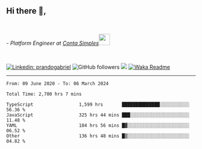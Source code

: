 <h2>Hi there  👋,</h2> </br>

<p><em>- Platform Engineer at <a href="https://contasimples.com">Conta Simples</a><img src="https://media.giphy.com/media/WUlplcMpOCEmTGBtBW/giphy.gif" width="30"> 
</em></p></br>


[![Linkedin: prandogabriel](https://img.shields.io/badge/-prandogabriel-blue?style=flat-square&logo=Linkedin&logoColor=white&link=https://www.linkedin.com/in/prandogabriel/)](https://www.linkedin.com/in/prandogabriel)
![GitHub followers](https://img.shields.io/github/followers/prandogabriel?label=Follow&style=social)
![](https://visitor-badge.glitch.me/badge?page_id=prandogabriel.prandogabriel)
[![Waka Readme](https://github.com/prandogabriel/prandogabriel/actions/workflows/update-stats.yml.yml/badge.svg)](https://github.com/prandogabriel/prandogabriel/actions/workflows/update-stats.yml.yml)

---

<!--START_SECTION:waka-->

```golang
From: 09 June 2020 - To: 06 March 2024

Total Time: 2,700 hrs 7 mins

TypeScript                 1,599 hrs       ██████████████░░░░░░░░░░░   56.36 %
JavaScript                 325 hrs 44 mins ███░░░░░░░░░░░░░░░░░░░░░░   11.48 %
YAML                       184 hrs 56 mins █▓░░░░░░░░░░░░░░░░░░░░░░░   06.52 %
Other                      136 hrs 48 mins █▒░░░░░░░░░░░░░░░░░░░░░░░   04.82 %
```

<!--END_SECTION:waka-->
